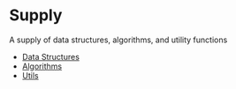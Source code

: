 # Supply

A supply of data structures, algorithms, and utility functions

- [Data Structures](/tree/master/src/data-structures)
- [Algorithms](/tree/master/src/algorithms)
- [Utils](/tree/master/src/utils)
